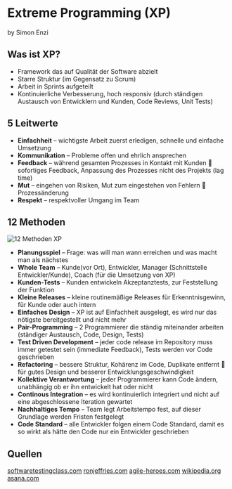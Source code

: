 # Extreme Programming (XP)
by Simon Enzi

## Was ist XP?
- Framework das auf Qualität der Software abzielt
- Starre Struktur (im Gegensatz zu Scrum)
- Arbeit in Sprints aufgeteilt
- Kontinuierliche Verbesserung, hoch responsiv (durch ständigen Austausch von Entwicklern und Kunden, Code Reviews, Unit Tests)

## 5 Leitwerte
- **Einfachheit** – wichtigste Arbeit zuerst erledigen, schnelle und einfache Umsetzung
- **Kommunikation** – Probleme offen und ehrlich ansprechen
- **Feedback** – während gesamten Prozesses in Kontakt mit Kunden  sofortiges Feedback, Anpassung des Prozesses nicht des Projekts (lag time)
- **Mut** – eingehen von Risiken, Mut zum eingestehen von Fehlern  Prozessänderung
- **Respekt** – respektvoller Umgang im Team

## 12 Methoden
![12 Methoden XP](https://steemitimages.com/1280x0/https://cdn.steemitimages.com/DQmaYkysGvXREZRmv9euYysUjuAZSZVrUyEbZGCoByD7LUH/Extreme%20Programming-2.png)

- **Planungsspiel** – Frage: was will man wann erreichen und was macht man als nächstes
- **Whole Team** – Kunde(vor Ort), Entwickler, Manager (Schnittstelle Entwickler/Kunde), Coach (für die Umsetzung von XP)
- **Kunden-Tests** – Kunden entwickeln Akzeptanztests, zur Feststellung der Funktion
- **Kleine Releases** – kleine routinemäßige Releases für Erkenntnisgewinn, für Kunde oder auch intern
- **Einfaches Design** – XP ist auf Einfachheit ausgelegt, es wird nur das nötigste bereitgestellt und nicht mehr
- **Pair-Programming** – 2 Programmierer die ständig miteinander arbeiten (ständiger Austausch, Code, Design, Tests)
- **Test Driven Development** – jeder code release im Repository muss immer getestet sein (immediate Feedback), Tests werden vor Code geschrieben
- **Refactoring** – bessere Struktur, Kohärenz im Code, Duplikate entfernt   für gutes Design und besserer Entwicklungsgeschwindigkeit
- **Kollektive Verantwortung** – jeder Programmierer kann Code ändern, unabhängig ob er ihn entwickelt hat oder nicht
- **Continous Integration** – es wird kontinuierlich integriert und nicht auf eine abgeschlossene Iteration gewartet
- **Nachhaltiges Tempo** – Team legt Arbeitstempo fest, auf dieser Grundlage werden Fristen festgelegt
- **Code Standard** – alle Entwickler folgen einem Code Standard, damit es so wirkt als hätte den Code nur ein Entwickler geschrieben

## Quellen
[softwaretestingclass.com](https://www.softwaretestingclass.com/what-is-the-difference-between-scrum-kanban-and-xp/)
[ronjeffries.com](https://ronjeffries.com/xprog/what-is-extreme-programming/)
[agile-heroes.com](https://www.agile-heroes.com/de/magazine/extreme-programming/)
[wikipedia.org](https://en.wikipedia.org/wiki/Extreme_programming)
[asana.com](https://asana.com/de/resources/extreme-programming-xp)

